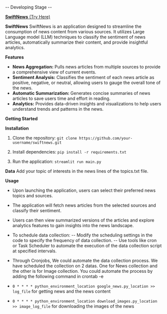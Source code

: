 -- Developing Stage --

<a href="https://newsapp-kf4izafuxgmhgdtpbpz5hx.streamlit.app/" target="_blank">**SwiftNews** (Try Here)</a>


**SwiftNews**
SwiftNews is an application designed to streamline the consumption of news content from various sources. 
It utilizes Large Language model (LLM) techniques to classify the sentiment of news articles, automatically summarize their content, and provide insightful analytics.

**Features**
- **News Aggregation:** Pulls news articles from multiple sources to provide a comprehensive view of current events.
- **Sentiment Analysis:** Classifies the sentiment of each news article as positive, negative, or neutral, allowing users to gauge the overall tone of the news.
- **Automatic Summarization:** Generates concise summaries of news articles to save users time and effort in reading.
- **Analytics:** Provides data-driven insights and visualizations to help users understand trends and patterns in the news.

**Getting Started**

**Installation**

1. Clone the repository:
   ``` git clone https://github.com/your-username/swiftnews.git ```
   
2. Install dependencies:
   ```pip install -r requirements.txt```
   
3. Run the application:
   ```streamlit run main.py```

**Data**
Add your topic of interests in the news lines of the topics.txt file.

**Usage**
- Upon launching the application, users can select their preferred news topics and sources.
- The application will fetch news articles from the selected sources and classify their sentiment.
- Users can then view summarized versions of the articles and explore analytics features to gain insights into the news landscape.
- To schedule data collection:
-- Modify the scheduling settings in the code to specify the frequency of data collection.
-- Use tools like cron or Task Scheduler to automate the execution of the data collection script at specified intervals.

- Through Cronjobs, We could automate the data collection process.
We have scheduled the collection on 2 datas. One for News collection and the other is for Image collection.
You could automate the process by adding the following command in crontab -e
- ```0 * * * * python_environment_location google_news.py_location >> log_file``` for getting news and the news content
- ```0 * * * * python_environment_location download_images.py_location >> image_log_file``` for downloading the images of the news
